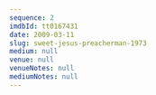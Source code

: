 ```yaml
---
sequence: 2
imdbId: tt0167431
date: 2009-03-11
slug: sweet-jesus-preacherman-1973
medium: null
venue: null
venueNotes: null
mediumNotes: null
---
```



